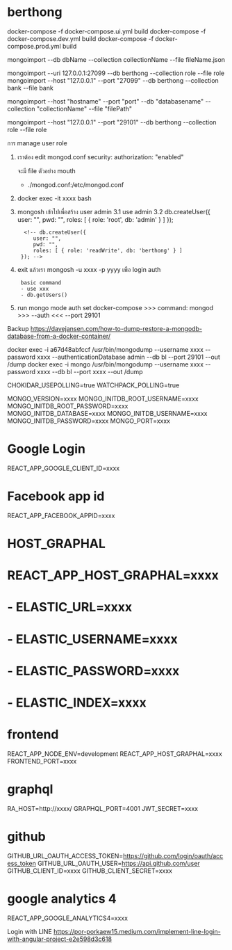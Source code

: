﻿# berthong
docker-compose -f docker-compose.ui.yml build
docker-compose -f docker-compose.dev.yml build
docker-compose -f docker-compose.prod.yml build

mongoimport --db dbName --collection collectionName --file fileName.json

mongoimport --uri 127.0.0.1:27099 --db berthong --collection role --file role
mongoimport --host "127.0.0.1" --port "27099" --db berthong --collection bank --file bank

mongoimport --host "hostname" --port "port" --db "databasename" --collection "collectionName" --file "filePath"

mongoimport --host "127.0.0.1" --port "29101" --db berthong --collection role --file role

การ manage user role
1. เราต้อง edit mongod.conf
    security:
        authorization: "enabled"
    
    จะมี file ตัวอย่าง
    mouth 
    - ./mongod.conf:/etc/mongod.conf

2. docker exec -it xxxx bash
3. mongosh เข้าไปเพื่อสร้าง user admin 
   3.1  use admin
   3.2  db.createUser({
            user: "",
            pwd: "",
            roles: [ { role: 'root', db: 'admin' } ]
        });

         <!-- db.createUser({
            user: "",
            pwd: "",
            roles: [ { role: 'readWrite', db: 'berthong' } ]
        }); -->

4. exit แล้วเรา mongosh -u xxxx -p yyyy เพือ login auth
       <!-- db.createUser({
            user: "",
            pwd: "",
            roles: [ { role: 'readWrite', db: 'bl' } ]
        }); -->

        basic command
        - use xxx 
        - db.getUsers()

5. run mongo mode auth set docker-compose  >>> command: mongod >>> --auth <<< --port 29101

Backup
https://davejansen.com/how-to-dump-restore-a-mongodb-database-from-a-docker-container/

docker exec -i a67d48abfccf /usr/bin/mongodump --username xxxx --password xxxx --authenticationDatabase admin --db bl --port 29101 --out /dump
docker exec -i mongo /usr/bin/mongodump --username xxxx --password xxxx --db bl --port xxxx --out /dump

CHOKIDAR_USEPOLLING=true
WATCHPACK_POLLING=true

MONGO_VERSION=xxxx
MONGO_INITDB_ROOT_USERNAME=xxxx
MONGO_INITDB_ROOT_PASSWORD=xxxx
MONGO_INITDB_DATABASE=xxxx
MONGO_INITDB_USERNAME=xxxx
MONGO_INITDB_PASSWORD=xxxx
MONGO_PORT=xxxx

# Google Login
REACT_APP_GOOGLE_CLIENT_ID=xxxx

# Facebook app id
REACT_APP_FACEBOOK_APPID=xxxx

# HOST_GRAPHAL
# REACT_APP_HOST_GRAPHAL=xxxx

#   - ELASTIC_URL=xxxx
#   - ELASTIC_USERNAME=xxxx
#   - ELASTIC_PASSWORD=xxxx
#   - ELASTIC_INDEX=xxxx

# frontend
REACT_APP_NODE_ENV=development
REACT_APP_HOST_GRAPHAL=xxxx
FRONTEND_PORT=xxxx

# graphql
RA_HOST=http://xxxx/
GRAPHQL_PORT=4001
JWT_SECRET=xxxx

# github
GITHUB_URL_OAUTH_ACCESS_TOKEN=https://github.com/login/oauth/access_token
GITHUB_URL_OAUTH_USER=https://api.github.com/user
GITHUB_CLIENT_ID=xxxx
GITHUB_CLIENT_SECRET=xxxx 

# google analytics 4
REACT_APP_GOOGLE_ANALYTICS4=xxxx



Login with LINE
https://por-porkaew15.medium.com/implement-line-login-with-angular-project-e2e598d3c618